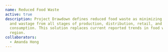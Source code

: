 ```yaml
---
name: Reduced Food Waste
active: true
description: Project Drawdown defines reduced food waste as minimizing food loss
  and wastage from all stages of production, distribution, retail, and
  consumption. This solution replaces current reported trends in food waste by
  region.
collaborators:
  - Amanda Hong
---
```

